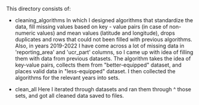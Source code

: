 This directory consists of:

- cleaning_algorithms
In which I designed algorithms that standardize the data, fill missing values based on
key - value pairs (in case of non-numeric values) and mean values (latitude and longitude),
drops duplicates and rows that could not been filled with previous algorithms. Also, in years 2019-2022
I have come across a lot of missing data in 'reporting_area' and 'ucr_part' columns,
so I came up with idea of filling them with data from previous datasets. 
The algorithm takes the idea of key-value pairs, collects them from "better-equipped" dataset,
and places valid data in "less-equipped" dataset. I then collected the algorithms for the relevant years into sets. 

- clean_all 
Here I iterated through datasets and ran them through ^ those sets, 
and got all cleaned data saved to files. 
